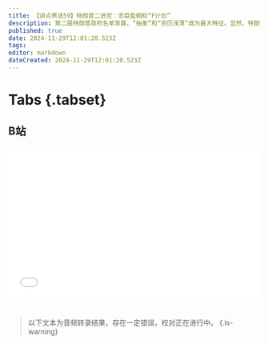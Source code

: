 ```yaml
---
title: 【讲点黑话59】特朗普二进宫：忠臣盈朝和“F计划”
description: 第二届特朗普政府名单渐露，“抽象”和“资历浅薄”成为最大特征。显然，特朗普这次选人，“忠诚度”是最重要的考量因素，超过了专业经验和形象资历。 特朗普已经进入了第二个也是最后一个任期，已经要考虑如何留下政治遗产。并且两年后就有中选，时间并不多。 为了进一步扫清内部障碍，打击“深层政府”，他很可能打破百年共识，重新启用“猎官制”。传闻中已经准备就绪的“F计划”，将彻底重写美国公务员任免制度。对美国是福是祸，且拭目以待。
published: true
date: 2024-11-29T12:01:20.523Z
tags: 
editor: markdown
dateCreated: 2024-11-29T12:01:20.523Z
---
```


# Tabs {.tabset}

## B站

<div style="position: relative; padding: 30% 45%;">
<iframe style="position: absolute; width: 100%; height: 100%; left: 0; top: 0;" src="//player.bilibili.com/player.html?&bvid=BV1vZzqYTECn&page=1&as_wide=1&high_quality=1&danmaku=1&autoplay=0" scrolling="no" border="0" frameborder="no" framespacing="0" allowfullscreen="true"></iframe>
</div>


#

> 以下文本为音频转录结果，存在一定错误，校对正在进行中。
{.is-warning}